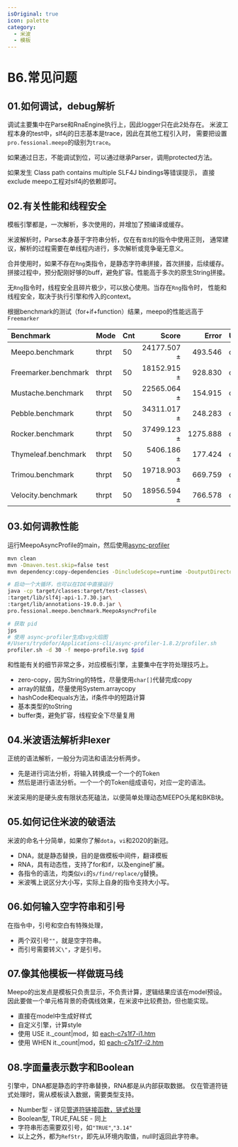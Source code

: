 ```yaml
---
isOriginal: true
icon: palette
category:
  - 米波
  - 模板
---
```


# B6.常见问题

## 01.如何调试，debug解析

调试主要集中在Parse和RnaEngine执行上，因此logger只在此2处存在。
米波工程本身的test中，slf4j的日志基本是trace，因此在其他工程引入时，
需要把设置`pro.fessional.meepo`的级别为`trace`。

如果通过日志，不能调试到位，可以通过继承Parser，调用protected方法。

如果发生 Class path contains multiple SLF4J bindings等错误提示，
直接exclude meepo工程对slf4j的依赖即可。

## 02.有关性能和线程安全

模板引擎都是，一次解析，多次使用的，并增加了预编译或缓存。

米波解析时，Parse本身基于字符串分析，仅在有`查找`的指令中使用正则，
通常建议，解析的过程需要在单线程内进行，多次解析或竞争毫无意义。

合并使用时，如果不存在`Rng`类指令，是静态字符串拼接，首次拼接，后续缓存。
拼接过程中，预分配刚好够的buff，避免扩容。性能高于多次的原生String拼接。

无`Rng`指令时，线程安全且碎片极少，可以放心使用。当存在`Rng`指令时，
性能和线程安全，取决于执行引擎和传入的context。

根据benchmark的测试（for+if+function）结果，meepo的性能远高于`Freemarker`

| Benchmark            | Mode  | Cnt |       Score |    Error | Units |
|:---------------------|:------|:----|------------:|---------:|:------|
| Meepo.benchmark      | thrpt | 50  | 24177.507 ± |  493.546 | ops/s |
| Freemarker.benchmark | thrpt | 50  | 18152.915 ± |  928.830 | ops/s |
| Mustache.benchmark   | thrpt | 50  | 22565.064 ± |  154.915 | ops/s |
| Pebble.benchmark     | thrpt | 50  | 34311.017 ± |  248.283 | ops/s |
| Rocker.benchmark     | thrpt | 50  | 37499.123 ± | 1275.888 | ops/s |
| Thymeleaf.benchmark  | thrpt | 50  |  5406.186 ± |  177.424 | ops/s |
| Trimou.benchmark     | thrpt | 50  | 19718.903 ± |  669.759 | ops/s |
| Velocity.benchmark   | thrpt | 50  | 18956.594 ± |  766.578 | ops/s |

## 03.如何调教性能

运行MeepoAsyncProfile的main，然后使用[async-profiler](https://github.com/async-profiler/async-profiler)

```bash
mvn clean
mvn -Dmaven.test.skip=false test
mvn dependency:copy-dependencies -DincludeScope=runtime -DoutputDirectory=target/lib

# 启动一个大循环，也可以在IDE中直接运行
java -cp target/classes:target/test-classes\
:target/lib/slf4j-api-1.7.30.jar\
:target/lib/annotations-19.0.0.jar \
pro.fessional.meepo.benchmark.MeepoAsyncProfile

# 获取 pid
jps
# 使用 async-profiler生成svg火焰图
#/Users/trydofor/Applications-cli/async-profiler-1.8.2/profiler.sh
profiler.sh -d 30 -f meepo-profile.svg $pid
```

和性能有关的细节非常之多，对应模板引擎，主要集中在字符处理技巧上。

* zero-copy，因为String的特性，尽量使用`char[]`代替完成copy
* array的赋值，尽量使用System.arraycopy
* hashCode和equals方法，if条件中的短路计算
* 基本类型的toString
* buffer类，避免扩容，线程安全下尽量复用

## 04.米波语法解析非lexer

正统的语法解析，一般分为词法和语法分析两步。

* 先是进行词法分析，将输入转换成一个一个的Token
* 然后是进行语法分析。一个一个的Token组成语句，对应一定的语法。

米波采用的是硬头皮有限状态死磕法，以便简单处理动态MEEPO头尾和BKB块。

## 05.如何记住米波的破语法

米波的命名十分简单，如果你了解`dota`，`vi`和2020的新冠。

* DNA，就是静态替换，目的是做模板中间件，翻译模板
* RNA，具有动态性，支持了for和if，以及engine扩展。
* 各指令的语法，均类似`vi`的`s/find/replace/g`替换。
* 米波嘴上说区分大小写，实际上自身的指令支持大小写。

## 06.如何输入空字符串和引号

在指令中，引号和空白有特殊处理，

* 两个双引号`""`，就是空字符串。
* 而引号需要转义`\"`，才是引号。

## 07.像其他模板一样做斑马线

Meepo的出发点是模板只负责显示，不负责计算，逻辑结果应该在model预设。
因此要做一个单元格背景的奇偶线效果，在米波中比较费劲，但也能实现。

* 直接在model中生成好样式
* 自定义引擎，计算style
* 使用 USE it._count|mod，如 [each-c7s1f7-i1.htm]
* 使用 WHEN it._count|mod，如 [each-c7s1f7-i2.htm]

## 08.字面量表示数字和Boolean

引擎中，DNA都是静态的字符串替换，RNA都是从内部获取数据。
仅在管道符链式处理时，需从模板读入数据，需要类型支持。

* Number型 - 详见[管道符链接函数，链式处理](./b4.engine.md#管道符链接函数链式处理)
* Boolean型, TRUE,FALSE - 同上
* 字符串形态需要双引号，如`"TRUE"`,`"3.14"`
* 以上之外，都为`RefStr`，即先从环境内取值，null时返回此字符串。

[each-c7s1f7-i1.htm]: https://github.com/trydofor/pro.fessional.meepo/tree/master/meepo/src/test/resources/template/each/each-c7s1f7-i1.htm
[each-c7s1f7-i2.htm]: https://github.com/trydofor/pro.fessional.meepo/tree/master/meepo/src/test/resources/template/each/each-c7s1f7-i2.htm
